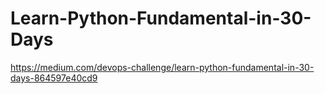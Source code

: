 # Learn-Python-Fundamental-in-30-Days

https://medium.com/devops-challenge/learn-python-fundamental-in-30-days-864597e40cd9
